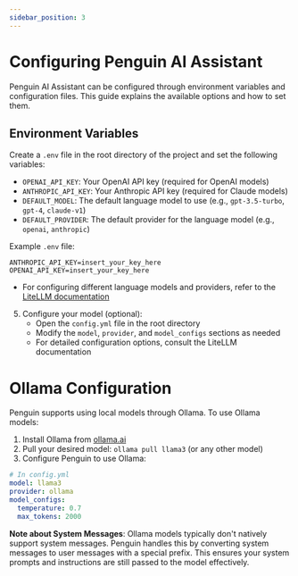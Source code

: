 ```yaml
---
sidebar_position: 3
---
```


# Configuring Penguin AI Assistant

Penguin AI Assistant can be configured through environment variables and configuration files. This guide explains the available options and how to set them.

## Environment Variables

Create a `.env` file in the root directory of the project and set the following variables:

- `OPENAI_API_KEY`: Your OpenAI API key (required for OpenAI models)
- `ANTHROPIC_API_KEY`: Your Anthropic API key (required for Claude models)
- `DEFAULT_MODEL`: The default language model to use (e.g., `gpt-3.5-turbo`, `gpt-4`, `claude-v1`)
- `DEFAULT_PROVIDER`: The default provider for the language model (e.g., `openai`, `anthropic`)

Example `.env` file:

```
ANTHROPIC_API_KEY=insert_your_key_here
OPENAI_API_KEY=insert_your_key_here
```


- For configuring different language models and providers, refer to the [LiteLLM documentation](https://docs.litellm.ai/docs/providers)

5. Configure your model (optional):
   - Open the `config.yml` file in the root directory
   - Modify the `model`, `provider`, and `model_configs` sections as needed
   - For detailed configuration options, consult the LiteLLM documentation



# Ollama Configuration

Penguin supports using local models through Ollama. To use Ollama models:

1. Install Ollama from [ollama.ai](https://ollama.ai)
2. Pull your desired model: `ollama pull llama3` (or any other model)
3. Configure Penguin to use Ollama:

```yaml
# In config.yml
model: llama3
provider: ollama
model_configs:
  temperature: 0.7
  max_tokens: 2000
```

**Note about System Messages**: Ollama models typically don't natively support system messages. Penguin handles this by converting system messages to user messages with a special prefix. This ensures your system prompts and instructions are still passed to the model effectively.